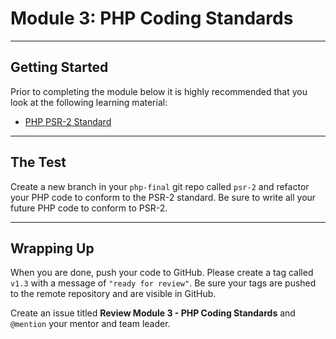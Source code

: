 # Module 3: PHP Coding Standards

***

## Getting Started

Prior to completing the module below it is highly recommended that you look at the following learning material:

- [PHP PSR-2 Standard](http://www.php-fig.org/psr/psr-2/)

***

## The Test

Create a new branch in your `php-final` git repo called `psr-2` and refactor your PHP code to conform to the PSR-2 standard. Be sure to write all your future PHP code to conform to PSR-2.

***

## Wrapping Up

When you are done, push your code to GitHub. Please create a tag called `v1.3` with a message of `"ready for review"`. Be sure your tags are pushed to the remote repository and are visible in GitHub.

Create an issue titled **Review Module 3 - PHP Coding Standards** and `@mention` your mentor and team leader.
